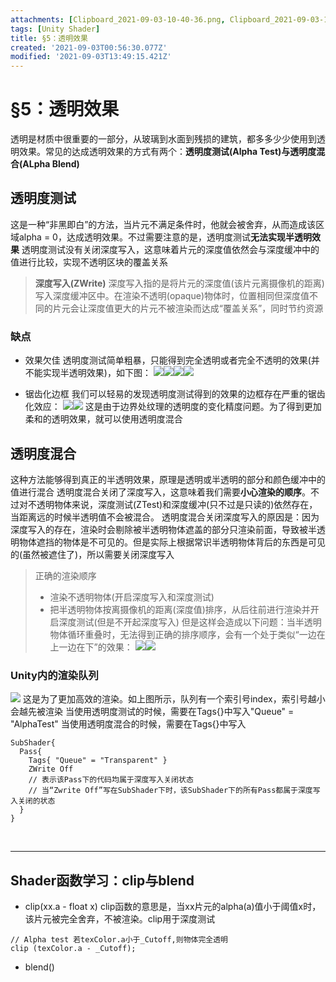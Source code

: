```yaml
---
attachments: [Clipboard_2021-09-03-10-40-36.png, Clipboard_2021-09-03-10-40-48.png, Clipboard_2021-09-03-10-43-00.png, Clipboard_2021-09-03-10-44-53.png, Clipboard_2021-09-03-10-50-26.png, Clipboard_2021-09-03-21-43-34.png, Clipboard_2021-09-03-21-43-52.png, Clipboard_2021-09-03-21-45-46.png, Clipboard_2021-09-03-21-45-56.png, Clipboard_2021-09-03-21-47-34.png, Clipboard_2021-09-03-21-47-47.png]
tags: [Unity Shader]
title: §5：透明效果
created: '2021-09-03T00:56:30.077Z'
modified: '2021-09-03T13:49:15.421Z'
---
```


# §5：透明效果

透明是材质中很重要的一部分，从玻璃到水面到残损的建筑，都多多少少使用到透明效果。常见的达成透明效果的方式有两个：**透明度测试(Alpha Test)**与**透明度混合(ALpha Blend)**
## 透明度测试
这是一种“非黑即白”的方法，当片元不满足条件时，他就会被舍弃，从而造成该区域alpha = 0，达成透明效果。不过需要注意的是，透明度测试**无法实现半透明效果**
透明度测试没有关闭深度写入，这意味着片元的深度值依然会与深度缓冲中的值进行比较，实现不透明区块的覆盖关系
> **深度写入(ZWrite)**
深度写入指的是将片元的深度值(该片元离摄像机的距离)写入深度缓冲区中。在渲染不透明(opaque)物体时，位置相同但深度值不同的片元会让深度值更大的片元不被渲染而达成“覆盖关系”，同时节约资源
### 缺点
- 效果欠佳
透明度测试简单粗暴，只能得到完全透明或者完全不透明的效果(并不能实现半透明效果)，如下图：
![](@attachment/Clipboard_2021-09-03-21-43-34.png)![](@attachment/Clipboard_2021-09-03-21-43-52.png)![](@attachment/Clipboard_2021-09-03-21-45-46.png)![](@attachment/Clipboard_2021-09-03-21-45-56.png)

- 锯齿化边框
我们可以轻易的发现透明度测试得到的效果的边框存在严重的锯齿化效应：
![](@attachment/Clipboard_2021-09-03-21-47-34.png)![](@attachment/Clipboard_2021-09-03-21-47-47.png)
这是由于边界处纹理的透明度的变化精度问题。为了得到更加柔和的透明效果，就可以使用透明度混合

## 透明度混合
这种方法能够得到真正的半透明效果，原理是透明或半透明的部分和颜色缓冲中的值进行混合
透明度混合关闭了深度写入，这意味着我们需要**小心渲染的顺序**。不过对不透明物体来说，深度测试(ZTest)和深度缓冲(只不过是只读的)依然存在，当距离远的时候半透明值不会被混合。
透明度混合关闭深度写入的原因是：因为深度写入的存在，渲染时会剔除被半透明物体遮盖的部分只渲染前面，导致被半透明物体遮挡的物体是不可见的。但是实际上根据常识半透明物体背后的东西是可见的(虽然被遮住了)，所以需要关闭深度写入
> 正确的渲染顺序
>- 渲染不透明物体(开启深度写入和深度测试)
>- 把半透明物体按离摄像机的距离(深度值)排序，从后往前进行渲染并开启深度测试(但是不开起深度写入)
但是这样会造成以下问题：当半透明物体循环重叠时，无法得到正确的排序顺序，会有一个处于类似“一边在上一边在下”的效果：
![](@attachment/Clipboard_2021-09-03-10-43-00.png)![](@attachment/Clipboard_2021-09-03-10-44-53.png)

### Unity内的渲染队列
![](@attachment/Clipboard_2021-09-03-10-50-26.png)
这是为了更加高效的渲染。如上图所示，队列有一个索引号index，索引号越小会越先被渲染
当使用透明度测试的时候，需要在Tags{}中写入"Queue" = "AlphaTest"
当使用透明度混合的时候，需要在Tags{}中写入
```ShaderLab
SubShader{
  Pass{
    Tags{ "Queue" = "Transparent" }
    ZWrite Off
    // 表示该Pass下的代码均属于深度写入关闭状态
    // 当“Zwrite Off”写在SubShader下时，该SubShader下的所有Pass都属于深度写入关闭的状态
  }
}
```

<br>

***
## Shader函数学习：clip与blend
- clip(xx.a - float x)
clip函数的意思是，当xx片元的alpha(a)值小于阈值x时，该片元被完全舍弃，不被渲染。clip用于深度测试
```ShaderLab
// Alpha test 若texColor.a小于_Cutoff,则物体完全透明
clip (texColor.a - _Cutoff);
```

- blend()








